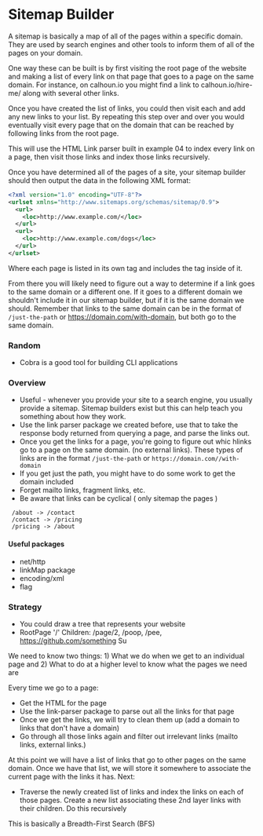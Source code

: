 # Sitemap Builder

A sitemap is basically a map of all of the pages within a specific domain. They are used by search engines and other tools to inform them of all of the pages on your domain.

One way these can be built is by first visiting the root page of the website and making a list of every link on that page that goes to a page on the same domain. For instance, on calhoun.io you might find a link to calhoun.io/hire-me/ along with several other links.

Once you have created the list of links, you could then visit each and add any new links to your list. By repeating this step over and over you would eventually visit every page that on the domain that can be reached by following links from the root page.

This will use the HTML Link parser built in example 04 to index every link on a page, then visit those links and index those links recursively.

Once you have determined all of the pages of a site, your sitemap builder should then output the data in the following XML format:

```xml
<?xml version="1.0" encoding="UTF-8"?>
<urlset xmlns="http://www.sitemaps.org/schemas/sitemap/0.9">
  <url>
    <loc>http://www.example.com/</loc>
  </url>
  <url>
    <loc>http://www.example.com/dogs</loc>
  </url>
</urlset>
```

Where each page is listed in its own <url> tag and includes the <loc> tag inside of it.

From there you will likely need to figure out a way to determine if a link goes to the same domain or a different one. If it goes to a different domain we shouldn't include it in our sitemap builder, but if it is the same domain we should. Remember that links to the same domain can be in the format of `/just-the-path` or https://domain.com/with-domain, but both go to the same domain.

### Random
 - Cobra is a good tool for building CLI applications

### Overview
  - Useful - whenever you provide your site to a search engine, you usually provide a sitemap. Sitemap builders exist but this can help teach you something about how they work.
  - Use the link parser package we created before, use that to take the response body returned from querying a page, and parse the links out. 
  - Once you get the links for a page, you're going to figure out whic hlinks go to a page on the same domain. (no external links). These types of links are in the format `/just-the-path` or `https://domain.com//with-domain`
  - If you get just the path, you might have to do some work to get the domain included
  - Forget mailto links, fragment links, etc.
  - Be aware that links can be cyclical ( only sitemap the pages )
  ```  
   /about -> /contact
   /contact -> /pricing
   /pricing -> /about
  ```

  
#### Useful packages
  - net/http
  - linkMap package
  - encoding/xml
  - flag 
 

### Strategy
- You could draw a tree that represents your website
- RootPage '/'
   Children: /page/2, /poop, /pee, https://github.com/something 
   Su

We need to know two things: 1) What we do when we get to an individual page and 2) What to do at a higher level to know what the pages we need are

Every time we go to a page:
   - Get the HTML for the page
   - Use the link-parser package to parse out all the links for that page
   - Once we get the links, we will try to clean them up (add a domain to links that don't have a domain)
   - Go through all those links again and filter out irrelevant links (mailto links, external links.)

At this point we will have a list of links that go to other pages on the same domain.
Once we have that list, we will store it somewhere to associate the current page with the links it has. Next:

 - Traverse the newly created list of links and index the links on each of those pages. Create a new list associating these 2nd layer links with their children. Do this recursively 
 
 This is basically a Breadth-First Search (BFS)